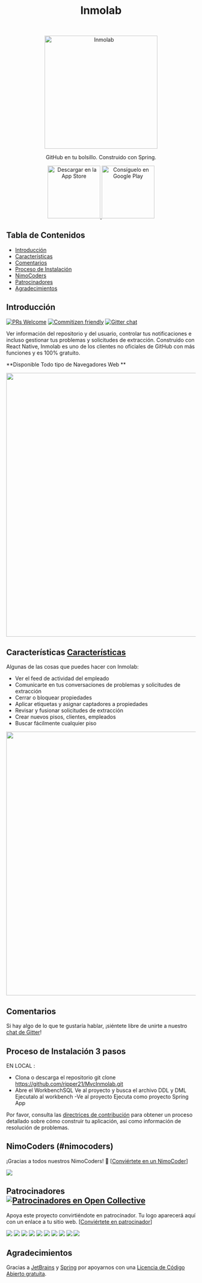 <h1 align="center"> Inmolab </h1> <br>
<p align="center">
  <a href="https://github.com/ripper21/MvcInmolab/">
    <img alt="Inmolab" title="Inmolab" src="http://i.imgur.com/c0efZMp.png" width="300">
  </a>
</p>

<p align="center">
  GitHub en tu bolsillo. Construido con Spring.
</p>

<p align="center">
  <a href="https://google.com">
    <img alt="Descargar en la App Store" title="App Store" src="http://i.imgur.com/0n2zqHD.png" width="140">
  </a>

  <a href="https://google.com">
    <img alt="Consíguelo en Google Play" title="Google Play" src="http://i.imgur.com/mtGRPuM.png" width="140">
  </a>
</p>

<!-- START doctoc generated TOC please keep comment here to allow auto update -->
<!-- DON'T EDIT THIS SECTION, INSTEAD RE-RUN doctoc TO UPDATE -->
## Tabla de Contenidos

- [Introducción](#introducción)
- [Características](#Características)
- [Comentarios](#comentarios)
- [Proceso de Instalación](#proceso-de-instalación)
- [NimoCoders](#nimocoders)
- [Patrocinadores](#patrocinadores)
- [Agradecimientos](#agradecimientos)

<!-- END doctoc generated TOC please keep comment here to allow auto update -->

## Introducción

[![PRs Welcome](https://img.shields.io/badge/PRs-welcome-brightgreen.svg?style=flat-square)](http://makeapullrequest.com)
[![Commitizen friendly](https://img.shields.io/badge/commitizen-friendly-brightgreen.svg?style=flat-square)](http://commitizen.github.io/cz-cli/)
[![Gitter chat](https://img.shields.io/badge/chat-on_gitter-008080.svg?style=flat-square)](https://gitter.im/git-point)

Ver información del repositorio y del usuario, controlar tus notificaciones e incluso gestionar tus problemas y solicitudes de extracción. Construido con React Native, Inmolab es uno de los clientes no oficiales de GitHub con más funciones y es 100% gratuito.

**Disponible Todo tipo de Navegadores Web **

<p align="center">
  <img src="http://i.imgur.com/W93xFCP.png" width=700>
</p>

## Características [Características](#caracteristicas)

Algunas de las cosas que puedes hacer con Inmolab:

* Ver el feed de actividad del empleado
* Comunicarte en tus conversaciones de problemas y solicitudes de extracción
* Cerrar o bloquear propiedades
* Aplicar etiquetas y asignar captadores a propiedades
* Revisar y fusionar solicitudes de extracción
* Crear nuevos pisos, clientes, empleados 
* Buscar fácilmente cualquier piso

<p align="center">
  <img src="http://i.imgur.com/HsvEeKo.png" width=700>
</p>

## Comentarios

Si hay algo de lo que te gustaría hablar, ¡siéntete libre de unirte a nuestro [chat de Gitter](https://gitter.im/git-point)!

## Proceso de Instalación 3 pasos 


 EN LOCAL :
- Clona o descarga el repositorio
git clone https://github.com/ripper21/MvcInmolab.git
- Abre el WorkbenchSQL
 Ve al proyecto y busca el archivo DDL y DML
 Ejecutalo al workbench
-Ve al proyecto 
  Ejecuta como proyecto Spring App 
  


Por favor, consulta las [directrices de contribución](./CONTRIBUTING.md) para obtener un proceso detallado sobre cómo construir tu aplicación, así como información de resolución de problemas.


## NimoCoders (#nimocoders)

¡Gracias a todos nuestros NimoCoders! 🙏 [[Conviértete en un NimoCoder](https://opencollective.com/git-point#backer)]

<a href="https://opencollective.com/git-point#backers" target="_blank"><img src="https://opencollective.com/git-point/backers.svg?width=890"></a>

## Patrocinadores [![Patrocinadores en Open Collective](https://opencollective.com/git-point/sponsors/badge.svg)](#sponsors)

Apoya este proyecto convirtiéndote en patrocinador. Tu logo aparecerá aquí con un enlace a tu sitio web. [[Conviértete en patrocinador](https://opencollective.com/git-point#sponsor)]

<a href="https://opencollective.com/git-point/sponsor/0/website" target="_blank"><img src="https://opencollective.com/git-point/sponsor/0/avatar.svg"></a>
<a href="https://opencollective.com/git-point/sponsor/1/website" target="_blank"><img src="https://opencollective.com/git-point/sponsor/1/avatar.svg"></a>
<a href="https://opencollective.com/git-point/sponsor/2/website" target="_blank"><img src="https://opencollective.com/git-point/sponsor/2/avatar.svg"></a>
<a href="https://opencollective.com/git-point/sponsor/3/website" target="_blank"><img src="https://opencollective.com/git-point/sponsor/3/avatar.svg"></a>
<a href="https://opencollective.com/git-point/sponsor/4/website" target="_blank"><img src="https://opencollective.com/git-point/sponsor/4/avatar.svg"></a>
<a href="https://opencollective.com/git-point/sponsor/5/website" target="_blank"><img src="https://opencollective.com/git-point/sponsor/5/avatar.svg"></a>
<a href="https://opencollective.com/git-point/sponsor/6/website" target="_blank"><img src="https://opencollective.com/git-point/sponsor/6/avatar.svg"></a>
<a href="https://opencollective.com/git-point/sponsor/7/website" target="_blank"><img src="https://opencollective.com/git-point/sponsor/7/avatar.svg"></a>
<a href="https://opencollective.com/git-point/sponsor/8/website" target="_blank"><img src="https://opencollective.com/git-point/sponsor/8/avatar.svg"></a>
<a href="https://opencollective.com/git-point/sponsor/9/website" target="_blank"><img src="https://opencollective.com/git-point/sponsor/9/avatar.svg"></a>

## Agradecimientos

Gracias a [JetBrains](https://www.jetbrains.com) y [Spring](https://www.jetbrains.com) por apoyarnos con una [Licencia de Código Abierto gratuita](https://www.jetbrains.com/buy/opensource).
